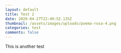 ```yaml
---
layout: default
title: Test 2
date: 2020-04-27T22:49:52.135Z
thumbnail: /assets/images/uploads/poema-rosa-4.png
categories: test
comments: false
---
```

This is another test